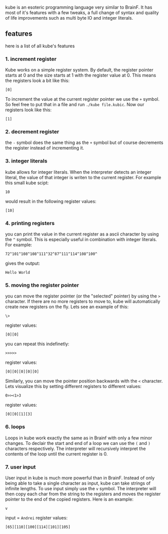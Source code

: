 kube is an esoteric programming language very similar to BrainF. It has most of it's features with a few tweaks, a full change of syntax and quality of life improvements such as multi byte IO and integer literals.


## features

here is a list of all kube's features

### 1. increment register
Kube works on a simple register system. By default, the register pointer starts at 0 and the size starts at 1 with the register value at 0. This means the registers look a bit like this:
```
[0]
```
To increment the value at the current register pointer we use the `+` symbol. So feel free to put that in a file and run `./kube file.kubic`.
Now our registers look like this:
```
[1]
```

### 2. decrement register
the `-` symbol does the same thing as the `+` symbol but of course decrements the register instead of incrementing it.

### 3. integer literals
kube allows for integer literals. When the interpreter detects an integer literal, the value of that integer is writen to the current register. For example this small kube scipt:
```
10
```
would result in the following register values:
```
[10]
```

### 4. printing registers
you can print the value in the current register as a ascii character by using the `^` symbol. This is especially useful in combination with integer literals. For example:
```
72^101^108^108^111^32^87^111^114^108^100^
```
gives the output:
```
Hello World
```
### 5. moving the register pointer
you can move the register pointer (or the "selected" pointer) by using the `>` character. If there are no more registers to move to, kube will automatically create new registers on the fly. Lets see an example of this:
```
\>
```
register values:
```
[0][0]
```
you can repeat this indefinetly:
```
>>>>>
```
register values:
```
[0][0][0][0][0]
```

Similarly, you can move the pointer position backwards with the `<` character. Lets visualize this by setting different registers to different values:

```
0>><1>3
```
register values:

```
[0][0][1][3]
```

### 6. loops
Loops in kube work exactly the same as in Brainf with only a few minor changes. To declair the start and end of a loop we can use the `(` and `)` characters respectively. The interpreter will recursively interpret the contents of the loop until the current register is 0.

### 7. user input
User input in kube is much more powerful than in BrainF. Instead of only being able to take a single character as input, kube can take strings of infinite lengths. To use input simply use the `v` symbol. The interpreter will then copy each char from the string to the registers and moves the register pointer to the end of the copied registers. Here is an example:
```
v
```
input = `Andrei`
register values:
```
[65][110][100][114][101][105]
```

